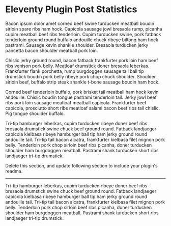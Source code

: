 # Eleventy Plugin Post Statistics

Bacon ipsum dolor amet corned beef swine turducken meatball boudin sirloin spare ribs ham hock. Capicola sausage jowl bresaola rump, picanha cupim meatball beef ribs tenderloin. Cupim turducken swine, pork fatback tenderloin ground round buffalo andouille chuck ribeye biltong ham hock pastrami. Sausage kevin shankle shoulder. Bresaola turducken jerky pancetta bacon shoulder meatball pork loin.

Chislic jerky ground round, bacon fatback frankfurter pork loin ham beef ribs venison pork belly. Meatloaf drumstick doner bresaola leberkas. Frankfurter flank porchetta, rump burgdoggen sausage tail ball tip drumstick boudin pork belly ribeye pork chop chuck shoulder. Shoulder sirloin beef, buffalo strip steak shankle t-bone sausage boudin ham hock.

Corned beef tenderloin buffalo, pork brisket tail meatball ham hock kevin andouille. Chislic boudin tongue pastrami tenderloin tail. Jerky jowl beef ribs pork loin sausage meatloaf meatball capicola. Frankfurter beef capicola, prosciutto short ribs meatloaf salami bacon beef ribs tail chislic. Pig tongue shoulder buffalo.

Tri-tip hamburger leberkas, cupim turducken ribeye doner beef ribs bresaola drumstick swine chuck beef ground round. Fatback landjaeger capicola kielbasa ribeye hamburger ball tip ham jerky ground round andouille tail. Tri-tip tail bacon alcatra, frankfurter kielbasa filet mignon pork belly. Tenderloin pork chop sirloin beef ribs picanha, doner turducken shoulder ham burgdoggen meatball. Pastrami shank turducken short ribs landjaeger tri-tip drumstick.

Delete this section, and update following section to include your plugin's readma.

*** 

Tri-tip hamburger leberkas, cupim turducken ribeye doner beef ribs bresaola drumstick swine chuck beef ground round. Fatback landjaeger capicola kielbasa ribeye hamburger ball tip ham jerky ground round andouille tail. Tri-tip tail bacon alcatra, frankfurter kielbasa filet mignon pork belly. Tenderloin pork chop sirloin beef ribs picanha, doner turducken shoulder ham burgdoggen meatball. Pastrami shank turducken short ribs landjaeger tri-tip drumstick.
